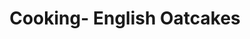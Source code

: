 ---
layout: page
title: Cooking- English Oatcakes
description:
img: 
importance: 1
category: Cooking
---